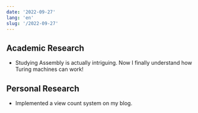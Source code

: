 ```yaml
---
date: '2022-09-27'
lang: 'en'
slug: '/2022-09-27'
---
```


## Academic Research

- Studying Assembly is actually intriguing. Now I finally understand how Turing machines can work!

## Personal Research

- Implemented a view count system on my blog.
